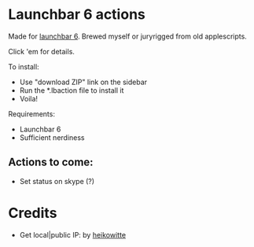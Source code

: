# Launchbar 6 actions

Made for [launchbar 6](http://obdev.at/products/launchbar). Brewed myself or juryrigged from old applescripts.

Click 'em for details.

To install:

* Use "download ZIP" link on the sidebar
* Run the *.lbaction file to install it
* Voila!

Requirements:

* Launchbar 6
* Sufficient nerdiness


## Actions to come:

* Set status on skype (?)

# Credits

* Get local|public IP: by [heikowitte](https://github.com/heikowitte/LaunchBarActions)
